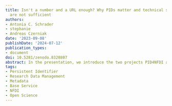 ```yaml
---
title: Isn't a number and a URL enough? Why PIDs matter and technical solutions alone
  are not sufficient
authors:
- Antonia C. Schrader
- stephanie
- Andreas Czerniak
date: '2023-09-08'
publishDate: '2024-07-12'
publication_types:
- document
doi: 10.5281/zenodo.8328807
abstract: In the presentation, we introduce the two projects PID4NFDI and PID Network Germany that deal with PIDs at the national level, present some initial findings and highlight their benefit for NFDI. PIDs are used and needed along the entire lifecycle of research data: from enabling to connecting. However, a particular focus for the presentation will be laid on harmonising and connecting.
tags:
- Persistent Identifier
- Research Data Management
- Metadata
- Base Service
- NFDI
- Open Science
---
```

